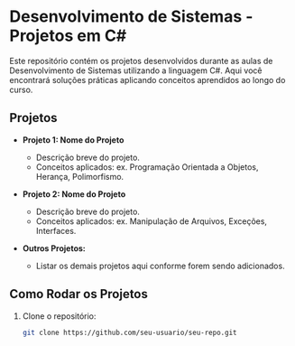 # Desenvolvimento de Sistemas - Projetos em C#

Este repositório contém os projetos desenvolvidos durante as aulas de Desenvolvimento de Sistemas utilizando a linguagem C#. Aqui você encontrará soluções práticas aplicando conceitos aprendidos ao longo do curso.

## Projetos

- **Projeto 1: Nome do Projeto**
  - Descrição breve do projeto.
  - Conceitos aplicados: ex. Programação Orientada a Objetos, Herança, Polimorfismo.

- **Projeto 2: Nome do Projeto**
  - Descrição breve do projeto.
  - Conceitos aplicados: ex. Manipulação de Arquivos, Exceções, Interfaces.

- **Outros Projetos:**
  - Listar os demais projetos aqui conforme forem sendo adicionados.

## Como Rodar os Projetos

1. Clone o repositório:
   ```bash
   git clone https://github.com/seu-usuario/seu-repo.git
